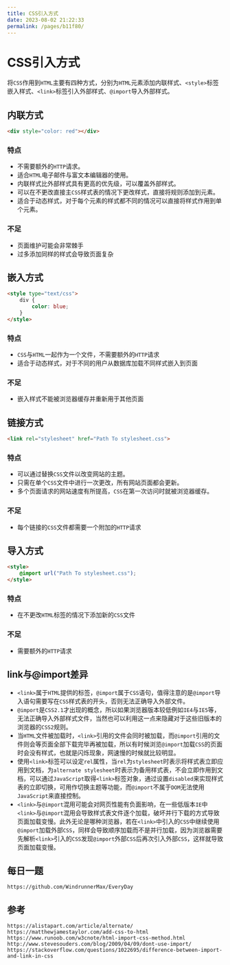 ```yaml
---
title: CSS引入方式
date: 2023-08-02 21:22:33
permalink: /pages/b11f80/
---
```

# CSS引入方式
将`CSS`作用到`HTML`主要有四种方式，分别为`HTML`元素添加内联样式、`<style>`标签嵌入样式、`<link>`标签引入外部样式、`@import`导入外部样式。

## 内联方式

```html
<div style="color: red"></div>
```
### 特点
* 不需要额外的`HTTP`请求。
* 适合`HTML`电子邮件与富文本编辑器的使用。
* 内联样式比外部样式具有更高的优先级，可以覆盖外部样式。
* 可以在不更改直接主`CSS`样式表的情况下更改样式，直接将规则添加到元素。
* 适合于动态样式，对于每个元素的样式都不同的情况可以直接将样式作用到单个元素。

### 不足
* 页面维护可能会非常棘手
* 过多添加同样的样式会导致页面复杂

## 嵌入方式

```html
<style type="text/css">
    div {
        color: blue;
    }
</style>
```

### 特点
* `CSS`与`HTML`一起作为一个文件，不需要额外的`HTTP`请求
* 适合于动态样式，对于不同的用户从数据库加载不同样式嵌入到页面

### 不足
* 嵌入样式不能被浏览器缓存并重新用于其他页面


## 链接方式
```html
<link rel="stylesheet" href="Path To stylesheet.css">
```

### 特点
* 可以通过替换`CSS`文件以改变网站的主题。
* 只需在单个`CSS`文件中进行一次更改，所有网站页面都会更新。
* 多个页面请求的网站速度有所提高，`CSS`在第一次访问时就被浏览器缓存。

### 不足
* 每个链接的`CSS`文件都需要一个附加的`HTTP`请求

## 导入方式
```html
<style>
    @import url("Path To stylesheet.css");
</style>
```

### 特点
* 在不更改`HTML`标签的情况下添加新的`CSS`文件

### 不足
* 需要额外的`HTTP`请求

## link与@import差异
* `<link>`属于`HTML`提供的标签，`@import`属于`CSS`语句，值得注意的是`@import`导入语句需要写在`CSS`样式表的开头，否则无法正确导入外部文件。
* `@import`是`CSS2.1`才出现的概念，所以如果浏览器版本较低例如`IE4`与`IE5`等，无法正确导入外部样式文件，当然也可以利用这一点来隐藏对于这些旧版本的浏览器的`CSS2`规则。
* 当`HTML`文件被加载时，`<link>`引用的文件会同时被加载，而`@import`引用的文件则会等页面全部下载完毕再被加载，所以有时候浏览`@import`加载`CSS`的页面时会没有样式，也就是闪烁现象，网速慢的时候就比较明显。
* 使用`<link>`标签可以设定`rel`属性，当`rel`为`stylesheet`时表示将样式表立即应用到文档，为`alternate stylesheet`时表示为备用样式表，不会立即作用到文档，可以通过`JavaScript`取得`<link>`标签对象，通过设置`disabled`来实现样式表的立即切换，可用作切换主题等功能，而`@import`不属于`DOM`无法使用`JavaScript`来直接控制。
* `<link>`与`@import`混用可能会对网页性能有负面影响，在一些低版本`IE`中`<link>`与`@import`混用会导致样式表文件逐个加载，破坏并行下载的方式导致页面加载变慢。此外无论是哪种浏览器，若在`<link>`中引入的`CSS`中继续使用`@import`加载外部`CSS`，同样会导致顺序加载而不是并行加载，因为浏览器需要先解析`<link>`引入的`CSS`发现`@import`外部`CSS`后再次引入外部`CSS`，这样就导致页面加载变慢。


## 每日一题

```
https://github.com/WindrunnerMax/EveryDay
```


## 参考

```
https://alistapart.com/article/alternate/
https://matthewjamestaylor.com/add-css-to-html
https://www.runoob.com/w3cnote/html-import-css-method.html
http://www.stevesouders.com/blog/2009/04/09/dont-use-import/
https://stackoverflow.com/questions/1022695/difference-between-import-and-link-in-css
```
